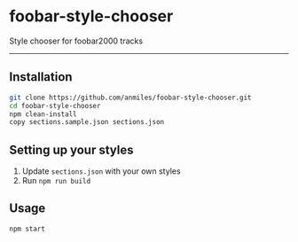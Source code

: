 # foobar-style-chooser

Style chooser for foobar2000 tracks

----

## Installation

```bash
git clone https://github.com/anmiles/foobar-style-chooser.git
cd foobar-style-chooser
npm clean-install
copy sections.sample.json sections.json
```

## Setting up your styles
1. Update `sections.json` with your own styles
1. Run `npm run build`

## Usage

`npm start`
